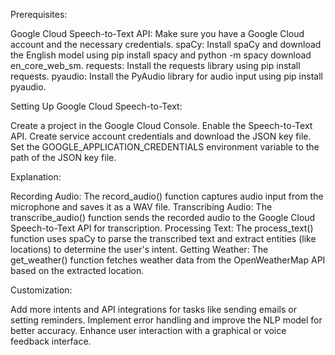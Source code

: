 Prerequisites:

Google Cloud Speech-to-Text API: Make sure you have a Google Cloud account and the necessary credentials.
spaCy: Install spaCy and download the English model using pip install spacy and python -m spacy download en_core_web_sm.
requests: Install the requests library using pip install requests.
pyaudio: Install the PyAudio library for audio input using pip install pyaudio.

Setting Up Google Cloud Speech-to-Text:

Create a project in the Google Cloud Console.
Enable the Speech-to-Text API.
Create service account credentials and download the JSON key file.
Set the GOOGLE_APPLICATION_CREDENTIALS environment variable to the path of the JSON key file.

Explanation:

Recording Audio: The record_audio() function captures audio input from the microphone and saves it as a WAV file.
Transcribing Audio: The transcribe_audio() function sends the recorded audio to the Google Cloud Speech-to-Text API for transcription.
Processing Text: The process_text() function uses spaCy to parse the transcribed text and extract entities (like locations) to determine the user's intent.
Getting Weather: The get_weather() function fetches weather data from the OpenWeatherMap API based on the extracted location.

Customization:

Add more intents and API integrations for tasks like sending emails or setting reminders.
Implement error handling and improve the NLP model for better accuracy.
Enhance user interaction with a graphical or voice feedback interface.




